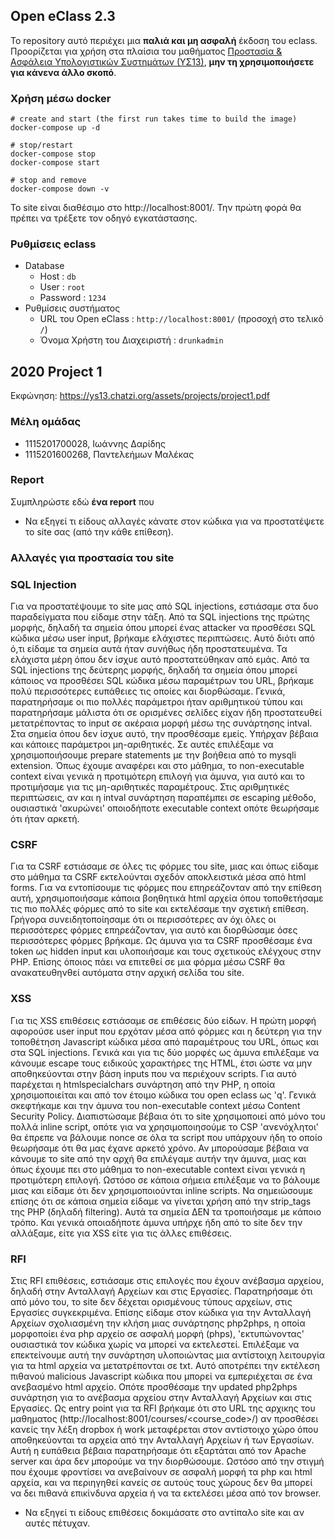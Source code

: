 ## Open eClass 2.3

Το repository αυτό περιέχει μια __παλιά και μη ασφαλή__ έκδοση του eclass.
Προορίζεται για χρήση στα πλαίσια του μαθήματος
[Προστασία & Ασφάλεια Υπολογιστικών Συστημάτων (ΥΣ13)](https://ys13.chatzi.org/), __μην τη
χρησιμοποιήσετε για κάνενα άλλο σκοπό__.


### Χρήση μέσω docker
```
# create and start (the first run takes time to build the image)
docker-compose up -d

# stop/restart
docker-compose stop
docker-compose start

# stop and remove
docker-compose down -v
```

To site είναι διαθέσιμο στο http://localhost:8001/. Την πρώτη φορά θα πρέπει να τρέξετε τον οδηγό εγκατάστασης.


### Ρυθμίσεις eclass

- Database
  - Host : `db`
  - User : `root`
  - Password : `1234`
- Ρυθμίσεις συστήματος
  - URL του Open eClass : `http://localhost:8001/` (προσοχή στο τελικό `/`)
  - Όνομα Χρήστη του Διαχειριστή : `drunkadmin`


## 2020 Project 1

Εκφώνηση: https://ys13.chatzi.org/assets/projects/project1.pdf


### Μέλη ομάδας

- 1115201700028, Ιωάννης Δαρίδης
- 1115201600268, Παντελεήμων Μαλέκας

### Report

Συμπληρώστε εδώ __ένα report__ που
- Να εξηγεί τι είδους αλλαγές κάνατε στον κώδικα για να προστατέψετε το site σας (από την κάθε επίθεση).

### Αλλαγές για προστασία του site

  ### SQL Injection
  Για να προστατέψουμε το site μας από SQL injections, εστιάσαμε στα δυο παραδείγματα που είδαμε στην τάξη. Από τα SQL injections της πρώτης μορφής, δηλαδή τα σημεία όπου μπορεί ένας attacker να προσθέσει SQL κώδικα μέσω user input, βρήκαμε ελάχιστες περιπτώσεις. Αυτό διότι από ό,τι είδαμε τα σημεία αυτά ήταν συνήθως ήδη προστατευμένα. Τα ελάχιστα μέρη όπου δεν ίσχυε αυτό προστατεύθηκαν από εμάς. Από τα SQL injections της δεύτερης μορφής, δηλαδή τα σημεία όπου μπορεί κάποιος να προσθέσει SQL κώδικα μέσω παραμέτρων του URL, βρήκαμε πολύ περισσότερες ευπάθειες τις οποίες και διορθώσαμε. Γενικά, παρατηρήσαμε οι πιο πολλές παράμετροι ήταν αριθμητικού τύπου και παρατηρήσαμε μάλιστα ότι σε ορισμένες σελίδες είχαν ήδη προστατευθεί μετατρέποντας το input σε ακέραια μορφή μέσω της συνάρτησης intval. Στα σημεία όπου δεν ίσχυε αυτό, την προσθέσαμε εμείς. Υπήρχαν βέβαια και κάποιες παράμετροι μη-αριθητικές. Σε αυτές επιλέξαμε να χρησιμοποιήσουμε prepare statements με την βοήθεια από τo mysqli extension. Όπως έχουμε αναφέρει και στο μάθημα, το non-executable context είναι γενικά η προτιμότερη επιλογή για άμυνα, για αυτό και το προτιμήσαμε για τις μη-αριθητικές παραμέτρους. Στις αριθμητικές περιπτώσεις, αν και η intval συνάρτηση παραπέμπει σε escaping μέθοδο, ουσιαστικά 'ακυρώνει' οποιοδήποτε executable context οπότε θεωρήσαμε ότι ήταν αρκετή.

  ### CSRF
  Για τα CSRF εστιάσαμε σε όλες τις φόρμες του site, μιας και όπως είδαμε στο μάθημα τα CSRF εκτελούνται σχεδόν αποκλειστικά μέσα από html forms. Για να εντοπίσουμε τις φόρμες που επηρεάζονταν από την επίθεση αυτή, χρησιμοποιήσαμε κάποια βοηθητικά html αρχεία όπου τοποθετήσαμε τις πιο πολλές φόρμες από το site και εκτελέσαμε την σχετική επίθεση. Γρήγορα συνειδητοποίησαμε ότι οι περισσότερες αν όχι όλες οι περισσότερες φόρμες επηρεάζονταν, για αυτό και διορθώσαμε όσες περισσότερες φόρμες βρήκαμε. Ως άμυνα για τα CSRF προσθέσαμε ένα token ως hidden input και υλοποιήσαμε και τους σχετικούς ελέγχους στην PHP. Επίσης όποιος πάει να επιτεθεί σε μια φόρμα μέσω CSRF θα ανακατευθηνθεί αυτόματα στην αρχική σελίδα του site.
  
  ### XSS
  Για τις XSS επιθέσεις εστιάσαμε σε επιθέσεις δύο είδων. Η πρώτη μορφή αφορούσε user input που ερχόταν μέσα από φόρμες και η δεύτερη για την τοποθέτηση Javascript κώδικα μέσα από παραμέτρους του URL, όπως και στα SQL injections. Γενικά και για τις δύο μορφές ως άμυνα επιλέξαμε να κάνουμε escape τους ειδικούς χαρακτήρες της HTML, έτσι ώστε να μην αποθηκεύονται στην βάση inputs που να περιέχουν scripts. Για αυτό παρέχεται η htmlspecialchars συνάρτηση από την PHP, η οποία χρησιμοποιείται και από τον έτοιμο κώδικα του open eclass ως 'q'. Γενικά σκεφτήκαμε και την άμυνα του non-executable context μέσω Content Security Policy. Διαπιστώσαμε βέβαια ότι το site χρησιμοποιεί από μόνο του πολλά inline script, οπότε για να χρησιμοποιησούμε το CSP 'ανενόχλητοι' θα έπρεπε να βάλουμε nonce σε όλα τα script που υπάρχουν ήδη το οποίο θεωρήσαμε ότι θα μας έχανε αρκετό χρόνο. Αν μπορούσαμε βέβαια να κάνουμε το site από την αρχή θα επιλέγαμε αυτήν την άμυνα, μιας και όπως έχουμε πει στο μάθημα το non-executable context είναι γενικά η προτιμότερη επιλογή. Ωστόσο σε κάποια σήμεια επιλέξαμε να το βάλουμε μιας και είδαμε ότι δεν χρησιμοποιούνται inline scripts. Να σημειώσουμε επίσης ότι σε κάποια σημεία είδαμε να γίνεται χρήση από την strip_tags της PHP (δηλαδή filtering). Αυτά τα σημεία ΔΕΝ τα τροποιήσαμε με κάποιο τρόπο. Και γενικά οποιαδήποτε άμυνα υπήρχε ήδη από το site δεν την αλλάξαμε, είτε για XSS είτε για τις άλλες επιθέσεις.
  
  ### RFI
  Στις RFI επιθέσεις, εστιάσαμε στις επιλογές που έχουν ανέβασμα αρχείου, δηλαδή στην Ανταλλαγή Αρχείων και στις Εργασίες. Παρατηρήσαμε ότι από μόνο του, το site δεν δέχεται ορισμένους τύπους αρχείων, στις Εργασίες συγκεκριμένα. Επίσης είδαμε στον κώδικα για την Ανταλλαγή Αρχείων σχολιασμένη την κλήση μιας συνάρτησης php2phps, η οποία μορφοποίει ένα php αρχείο σε ασφαλή μορφή (phps), 'εκτυπώνοντας' ουσιαστικά τον κώδικα χωρίς να μπορεί να εκτελεστεί. Επιλέξαμε να επεκτείνουμε αυτή την συνάρτηση υλοποιώντας μια αντίστοιχη λειτουργία για τα html αρχεία να μετατρέπονται σε txt. Αυτό αποτρέπει την εκτέλεση πιθανού malicious Javascript κώδικα που μπορεί να εμπεριέχεται σε ένα ανεβασμένο html αρχείο. Οπότε προσθέσαμε την updated php2phps συνάρτηση για το ανέβασμα αρχείου στην Ανταλλαγή Αρχείων και στις Εργασίες. Ως entry point για τα RFI βρήκαμε ότι στο URL της αρχικης του μαθηματος (http://localhost:8001/courses/<course_code>/) αν προσθέσει κανείς την λέξη dropbox ή work μεταφέρεται στον αντίστοιχο χώρο όπου αποθηκεύονται τα αρχεία από την Ανταλλαγή Αρχείων ή των Εργασίων. Αυτή η ευπάθεια βέβαια παρατηρήσαμε ότι εξαρτάται από τον Apache server και άρα δεν μπορούμε να την διορθώσουμε. Ωστόσο από την στιγμή που έχουμε φροντίσει να ανεβαίνουν σε ασφαλή μορφή τα php και html αρχεία, και να περιηγηθεί κανείς σε αυτούς τους χώρους δεν θα μπορεί να δει πιθανά επικίνδυνα αρχεία ή να τα εκτελέσει μέσα από τον browser.

- Να εξηγεί τι είδους επιθέσεις δοκιμάσατε στο αντίπαλο site και αν αυτές πέτυχαν.
